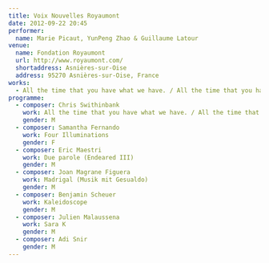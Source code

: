 ```yaml
---
title: Voix Nouvelles Royaumont
date: 2012-09-22 20:45
performer:
  name: Marie Picaut, YunPeng Zhao & Guillaume Latour
venue:
  name: Fondation Royaumont
  url: http://www.royaumont.com/
  shortaddress: Asnières-sur-Oise
  address: 95270 Asnières-sur-Oise, France
works:
  - All the time that you have what we have. / All the time that you have.
programme:
  - composer: Chris Swithinbank
    work: All the time that you have what we have. / All the time that you have.
    gender: M
  - composer: Samantha Fernando
    work: Four Illuminations
    gender: F
  - composer: Eric Maestri
    work: Due parole (Endeared III)
    gender: M
  - composer: Joan Magrane Figuera
    work: Madrigal (Musik mit Gesualdo)
    gender: M
  - composer: Benjamin Scheuer
    work: Kaleidoscope
    gender: M
  - composer: Julien Malaussena
    work: Sara K
    gender: M
  - composer: Adi Snir
    gender: M
---
```

